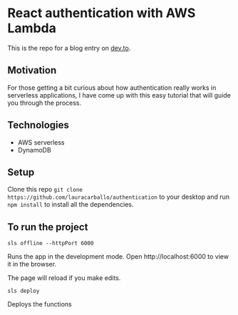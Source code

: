 # React authentication with AWS Lambda

This is the repo for a blog entry on [dev.to]().

## Motivation

For those getting a bit curious about how authentication really works in serverless applications, I have come up with this easy tutorial that will guide you through the process.

## Technologies

- AWS serverless
- DynamoDB

## Setup

Clone this repo `git clone https://github.com/lauracarballo/authentication` to your desktop and run `npm install` to install all the dependencies.

## To run the project

`sls offline --httpPort 6000`

Runs the app in the development mode.
Open http://localhost:6000 to view it in the browser.

The page will reload if you make edits.

`sls deploy`

Deploys the functions

